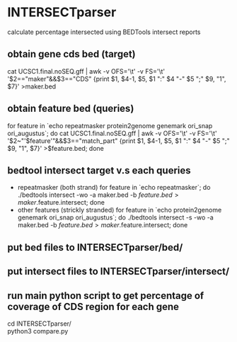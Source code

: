 # INTERSECTparser
calculate percentage intersected using BEDTools intersect reports

## obtain gene cds bed (target)<br>
cat UCSC1.final.noSEQ.gff | awk -v OFS='\t' -v FS='\t' '$2=="maker"&&$3=="CDS" {print $1, $4-1, $5, $1 ":" $4 "-" $5 ";" $9, "1", $7}' >maker.bed
<br>

## obtain feature bed (queries)<br>
for feature in \`echo  repeatmasker protein2genome genemark ori_snap ori_augustus\`;
do 
cat UCSC1.final.noSEQ.gff | awk -v OFS='\t' -v FS='\t' '$2~"'$feature'"&&$3=="match_part" {print $1, $4-1, $5, $1 ":" $4 "-" $5 ";" $9, "1", $7}' >$feature.bed;
done
<br>

## bedtool intersect target v.s each queries<br>
* repeatmasker (both strand)
for feature in \`echo repeatmasker\`; do ./bedtools intersect -wo -a maker.bed -b $feature.bed >maker.$feature.intersect; done<br>
* other features (strickly stranded)
for feature in \`echo protein2genome genemark ori_snap ori_augustus\`; do ./bedtools intersect -s -wo -a maker.bed -b $feature.bed >maker.$feature.intersect; done<br>

## put bed files to INTERSECTparser/bed/<br>

## put intersect files to INTERSECTparser/intersect/<br>

## run main python script to get percentage of coverage of CDS region for each gene<br>
cd INTERSECTparser/<br>
python3 compare.py<br>
